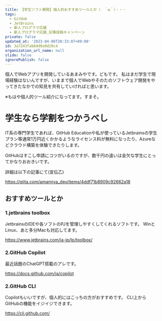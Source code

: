 ```yaml
---
title: 【学生ソフト開発】個人的おすすめツールとか（　＾ω＾）・・・
tags:
  - GitHub
  - JetBrains
  - 新人プログラマ応援
  - 新人プログラマ応援_記事投稿キャンペーン
private: false
updated_at: '2023-04-08T20:33:07+09:00'
id: 3a7243fab84d0a9d29c4
organization_url_name: null
slide: false
ignorePublish: false
---
```

個人でWebアプリを開発しているあまみやです。どもです。
私はまだ学生で現場経験はないんですが、いままで個人でWebやそのたのソフトウェア開発をやってきたなかでの知見を共有していければと思います。

※もはや個人的ツール紹介になってます。すまそ。

# 学生なら学割をつかうべし

IT系の専門学生であれば、GitHub Educationや私が使っているJetbrainsの学生プラン等通常1万円近くかかるようなライセンス料が無料になったり、Azureなどクラウド構築を体験できたりします。

GitHubはすこし申請にコツがいるのですが、数千円の違いは金欠な学生にとってかなりおおきいです。

詳細は以下の記事にて(宣伝乙)

https://qiita.com/amamiya_dev/items/4ddf71b8909c92662a18

## おすすめツールとか

### 1.jetbrains toolbox

JetbrainsのIDEや各ソフトのPJを管理しやすくしてくれるソフトです。
WinとLinux、あと多分Macも対応してます。

https://www.jetbrains.com/ja-jp/lp/toolbox/

### 2.GitHub Copilot
最近話題のChatGPT搭載のアレです。

https://docs.github.com/ja/copilot

### 2.GitHub CLI
Copilotもいいですが、個人的にはこっちの方がおすすめです。
CLI上からGitHubの機能をイジイジできます。

https://cli.github.com/
